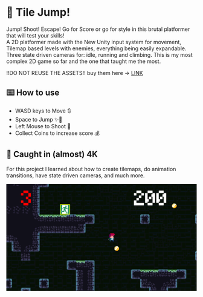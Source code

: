 # :running: Tile Jump!

Jump! Shoot! Escape! Go for Score or go for style in this brutal platformer that will test your skills! <br />
A 2D platformer made with the New Unity input system for movement, Tilemap based levels with enemies, everything being easily expandable. Three state driven cameras for: idle, running and climbing. This is my most complex 2D game so far and the one that taught me the most.

!!DO NOT REUSE THE ASSETS!! buy them here -> [LINK](https://assetstore.unity.com/packages/2d/environments/super-platformer-assets-42013) 

## :keyboard: How to use

- WASD keys to Move :arrows_clockwise:
- Space to Jump :sparkles::athletic_shoe:
- Left Mouse to Shoot :gun:
- Collect Coins to increase score :moneybag:

## :camera_flash: Caught in (almost) 4K
For this project I learned about how to create tilemaps, do animation transitions, have state driven cameras, and much more.

![](https://github.com/BPSCrash/TileJump/blob/main/png.png)
